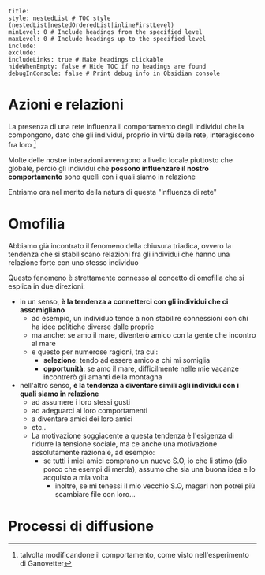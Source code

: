 ```table-of-contents
title: 
style: nestedList # TOC style (nestedList|nestedOrderedList|inlineFirstLevel)
minLevel: 0 # Include headings from the specified level
maxLevel: 0 # Include headings up to the specified level
include: 
exclude: 
includeLinks: true # Make headings clickable
hideWhenEmpty: false # Hide TOC if no headings are found
debugInConsole: false # Print debug info in Obsidian console
```
# Azioni e relazioni

La presenza di una rete influenza il comportamento degli individui che la compongono, dato che gli individui, proprio in virtù della rete, interagiscono fra loro [^1]

Molte delle nostre interazioni avvengono a livello locale piuttosto che globale, perciò gli individui che **possono influenzare il nostro comportamento** sono quelli con i quali siamo in relazione

Entriamo ora nel merito della natura di questa "influenza di rete"

# Omofilia

Abbiamo già incontrato il fenomeno della chiusura triadica, ovvero la tendenza che si stabiliscano relazioni fra gli individui che hanno una relazione forte con uno stesso individuo

Questo fenomeno è strettamente connesso al concetto di omofilia che si esplica in due direzioni:
- in un senso, **è la tendenza a connetterci con gli individui che ci assomigliano**
	- ad esempio, un individuo tende a non stabilire connessioni con chi ha idee politiche diverse dalle proprie
	- ma anche: se amo il mare, diventerò amico con la gente che incontro al mare
	- e questo per numerose ragioni, tra cui:
		- **selezione**: tendo ad essere amico a chi mi somiglia
		- **opportunità**: se amo il mare, difficilmente nelle mie vacanze incontrerò gli amanti della montagna
- nell'altro senso, **è la tendenza a diventare simili agli individui con i quali siamo in relazione**
	- ad assumere i loro stessi gusti
	- ad adeguarci ai loro comportamenti
	- a diventare amici dei loro amici
	- etc..
	- La motivazione soggiacente a questa tendenza è l'esigenza di ridurre la tensione sociale, ma ce anche una motivazione assolutamente razionale, ad esempio:
		- se tutti i miei amici comprano un nuovo S.O, io che li stimo (dio porco che esempi di merda), assumo che sia una buona idea e lo acquisto a mia volta
			- inoltre, se mi tenessi il mio vecchio S.O, magari non potrei più scambiare file con loro...

# Processi di diffusione



[^1]: talvolta modificandone il comportamento, come visto nell'esperimento di Ganovetter
